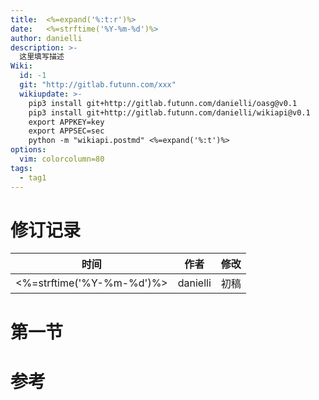 ```yaml
---
title:  <%=expand('%:t:r')%>
date:   <%=strftime('%Y-%m-%d')%>
author: danielli
description: >-
  这里填写描述
Wiki:
  id: -1
  git: "http://gitlab.futunn.com/xxx"
  wikiupdate: >-
    pip3 install git+http://gitlab.futunn.com/danielli/oasg@v0.1
    pip3 install git+http://gitlab.futunn.com/danielli/wikiapi@v0.1
    export APPKEY=key
    export APPSEC=sec
    python -m "wikiapi.postmd" <%=expand('%:t')%>
options:
  vim: colorcolumn=80
tags:
  - tag1
---
```


# 修订记录

时间      |作者    |修改
-----     |-----   |-----
<%=strftime('%Y-%m-%d')%>|danielli|初稿

# 第一节

# 参考
